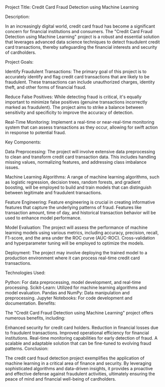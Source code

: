Project Title: Credit Card Fraud Detection using Machine Learning

Description:

In an increasingly digital world, credit card fraud has become a significant concern for financial institutions and consumers. The "Credit Card Fraud Detection using Machine Learning" project is a robust and essential solution that leverages advanced data science techniques to detect fraudulent credit card transactions, thereby safeguarding the financial interests and security of cardholders.

Project Goals:

Identify Fraudulent Transactions: The primary goal of this project is to accurately identify and flag credit card transactions that are likely to be fraudulent. These transactions can include unauthorized charges, identity theft, and other forms of financial fraud.

Reduce False Positives: While detecting fraud is critical, it's equally important to minimize false positives (genuine transactions incorrectly marked as fraudulent). The project aims to strike a balance between sensitivity and specificity to improve the accuracy of detection.

Real-Time Monitoring: Implement a real-time or near-real-time monitoring system that can assess transactions as they occur, allowing for swift action in response to potential fraud.

Key Components:

Data Preprocessing: The project will involve extensive data preprocessing to clean and transform credit card transaction data. This includes handling missing values, normalizing features, and addressing class imbalance issues.

Machine Learning Algorithms: A range of machine learning algorithms, such as logistic regression, decision trees, random forests, and gradient boosting, will be employed to build and train models that can distinguish between legitimate and fraudulent transactions.

Feature Engineering: Feature engineering is crucial in creating informative features that capture the underlying patterns of fraud. Features like transaction amount, time of day, and historical transaction behavior will be used to enhance model performance.

Model Evaluation: The project will assess the performance of machine learning models using various metrics, including accuracy, precision, recall, F1-score, and the area under the ROC curve (AUC-ROC). Cross-validation and hyperparameter tuning will be employed to optimize the models.

Deployment: The project may involve deploying the trained model to a production environment where it can process real-time credit card transactions.

Technologies Used:

Python: For data preprocessing, model development, and real-time processing.
Scikit-Learn: Utilized for machine learning algorithms and model evaluation.
Pandas and NumPy: Data manipulation and preprocessing.
Jupyter Notebooks: For code development and documentation.
Benefits:

The "Credit Card Fraud Detection using Machine Learning" project offers numerous benefits, including:

Enhanced security for credit card holders.
Reduction in financial losses due to fraudulent transactions.
Improved operational efficiency for financial institutions.
Real-time monitoring capabilities for early detection of fraud.
A scalable and adaptable solution that can be fine-tuned to evolving fraud patterns.
Conclusion:

The credit card fraud detection project exemplifies the application of machine learning in a critical area of finance and security. By leveraging sophisticated algorithms and data-driven insights, it provides a proactive and effective defense against fraudulent activities, ultimately ensuring the peace of mind and financial well-being of cardholders.
